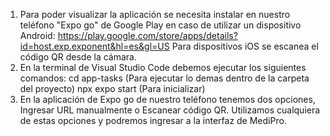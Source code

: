 1. Para poder visualizar la aplicación se necesita instalar en nuestro teléfono "Expo go" de Google Play en caso de utilizar un dispositivo
Android: https://play.google.com/store/apps/details?id=host.exp.exponent&hl=es&gl=US
Para dispositivos iOS se escanea el código QR desde la cámara.
2. En la terminal de Visual Studio Code debemos ejecutar los siguientes comandos: cd app-tasks (Para ejecutar lo demas dentro de la carpeta
del proyecto) npx expo start (Para inicializar)
3. En la aplicación de Expo go de nuestro teléfono tenemos dos opciones, Ingresar URL manualmente o Escanear código QR. Utilizamos
cualquiera de estas opciones y podremos ingresar a la interfaz de MediPro.
